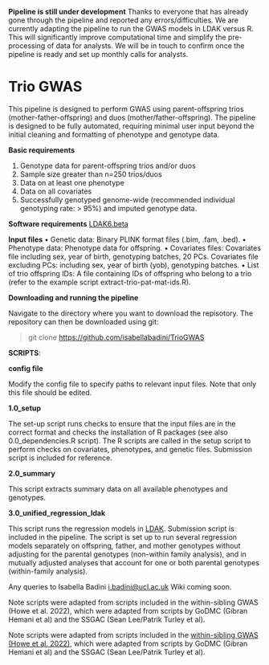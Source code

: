 **Pipeline is still under development**
Thanks to everyone that has already gone through the pipeline and reported any errors/difficulties. We are currently adapting the pipeline to run the GWAS models in LDAK versus R. This will significantly improve computational time and simplify the pre-processing of data for analysts. We will be in touch to confirm once the pipeline is ready and set up monthly calls for analysts. 

# Trio GWAS

This pipeline is designed to perform GWAS using parent-offspring trios (mother-father-offspring) and duos (mother/father-offspring). The pipeline is designed to be fully automated, requiring minimal user input beyond the initial cleaning and formatting of phenotype and genotype data.

**Basic requirements**
1.	Genotype data for parent-offspring trios and/or duos 
2.	Sample size greater than n=250 trios/duos
3.	Data on at least one phenotype
4.	Data on all covariates 
5.	Successfully genotyped genome-wide (recommended individual genotyping rate: > 95%) and imputed genotype data.

**Software requirements**
[LDAK6.beta](https://dougspeed.com/) 

**Input files**
•	Genetic data: Binary PLINK format files (.bim, .fam, .bed).
•	Phenotype data: Phenotype data for offspring.
•	Covariates files:
  Covariates file including sex, year of birth, genotyping batches, 20 PCs.
  Covariates file excluding PCs: including sex, year of birth (yob), genotyping batches.
•	List of trio offspring IDs: A file containing IDs of offspring who belong to a trio (refer to the example script extract-trio-pat-mat-ids.R).

**Downloading and running the pipeline**

Navigate to the directory where you want to download the repisotory. The repository can then be downloaded using git: 

> git clone https://github.com/isabellabadini/TrioGWAS

**SCRIPTS**:

**config file**

Modify the config file to specify paths to relevant input files. Note that only this file should be edited.

**1.0_setup**

The set-up script runs checks to ensure that the input files are in the correct format and checks the installation of R packages (see also 0.0_dependencies.R script). The R scripts are called in the setup script to perform checks on covariates, phenotypes, and genetic files. Submission script is included for reference. 

**2.0_summary**

This script extracts summary data on all available phenotypes and genotypes. 

**3.0_unified_regression_ldak**

This script runs the regression models in [LDAK](https://dougspeed.com). Submission script is included in the pipeline. The script is set up to run several regression models separately on offspring, father, and mother genotypes without adjusting for the parental genotypes (non-within family analysis), and in mutually adjusted analyses that account for one or both parental genotypes (within-family analysis).

Any queries to Isabella Badini [i.badini@ucl.ac.uk](i.badini@ucl.ac.uk)
Wiki coming soon. 

Note scripts were adapted from scripts included in the within-sibling GWAS (Howe et al. 2022), which were adapted from scripts by GoDMC (Gibran Hemani et al) and the SSGAC (Sean Lee/Patrik Turley et al).

Note scripts were adapted from scripts included in the [within-sibling GWAS](https://github.com/LaurenceHowe/SiblingGWAS) [(Howe et al. 2022)](https://www.nature.com/articles/s41588-022-01062-7), which were adapted from scripts by GoDMC (Gibran Hemani et al) and the SSGAC (Sean Lee/Patrik Turley et al).
